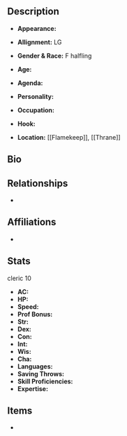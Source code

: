 ## Description
- **Appearance:** 

- **Allignment:** LG

- **Gender & Race:** F halfling

- **Age:** 

- **Agenda:** 

- **Personality:** 

- **Occupation:** 

- **Hook:** 

- **Location:** [[Flamekeep]], [[Thrane]]

## Bio


## Relationships
- 

## Affiliations
-

## Stats
cleric 10
- **AC:** 
- **HP:** 
- **Speed:** 
- **Prof Bonus:** 
- **Str:** 
- **Dex:** 
- **Con:** 
- **Int:** 
- **Wis:** 
- **Cha:** 
- **Languages:** 
- **Saving Throws:** 
- **Skill Proficiencies:** 
- **Expertise:** 


## Items
- 
